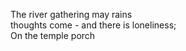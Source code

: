 The river gathering may rains    
thoughts come - and there is loneliness;    
On the temple porch    

